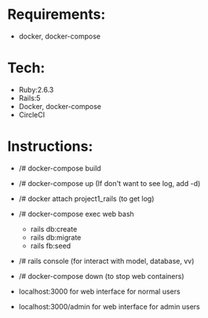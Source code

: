 # Requirements:
* docker, docker-compose
# Tech:
* Ruby:2.6.3
* Rails:5
* Docker, docker-compose
* CircleCI
# Instructions:
* /# docker-compose build
* /# docker-compose up (If don't want to see log, add -d)
* /# docker attach project1_rails (to get log)
* /# docker-compose exec web bash
    * rails db:create
    * rails db:migrate
    * rails fb:seed
* /# rails console (for interact with model, database, vv)

* /# docker-compose down (to stop web containers)

* localhost:3000 for web interface for normal users
* localhost:3000/admin for web interface for admin users

